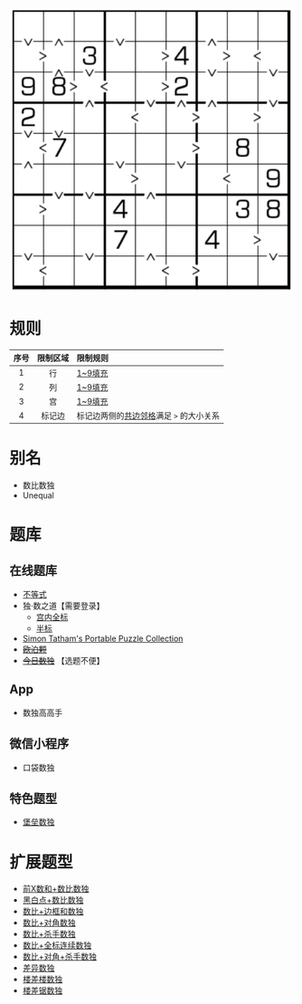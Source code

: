 ![](../../../images/sudoku/数比数独.png)

# 规则

| 序号  | 限制区域 | 限制规则                     |
|:---:|:----:|:-------------------------|
|  1  |  行   | [1~9填充]                  |
|  2  |  列   | [1~9填充]                  |
|  3  |  宫   | [1~9填充]                  |
|  4  | 标记边  | 标记边两侧的[共边邻格]满足 `>` 的大小关系 |

# 别名

- 数比数独
- Unequal

# 题库

## 在线题库

- [不等式](https://cn.puzzle-futoshiki.com/futoshiki-9x9-hard/)
- 独·数之道【需要登录】
    - [宫内全标](http://www.sudokufans.org.cn/lx/game.index.php?type=gt9)
    - [半标](http://www.sudokufans.org.cn/lx/game.index.php?type=gt2)
- [Simon Tatham's Portable Puzzle Collection](https://www.chiark.greenend.org.uk/~sgtatham/puzzles/js/unequal.html)
- ~~[欧泊颗]~~
- ~~[今日数独]~~ 【选题不便】

## App

- 数独高高手

## 微信小程序

- 口袋数独

## 特色题型

- [堡垒数独](堡垒数独.md)

# 扩展题型

- [前X数和+数比数独](../混合类/前X数和+数比数独.md)
- [黑白点+数比数独](../混合类/黑白点+数比数独.md)
- [数比+边框和数独](../混合类/数比+边框和数独.md)
- [数比+对角数独](../混合类/数比+对角数独.md)
- [数比+杀手数独](../混合类/数比+杀手数独.md)
- [数比+全标连续数独](../混合类/数比+全标连续数独.md)
- [数比+对角+杀手数独](../混合类/数比+对角+杀手数独.md)
- [差异数独](../混合类/差异数独.md)
- [楼差楼数独](../混合类/楼差楼数独.md)
- [楼差锯数独](../混合类/楼差锯数独.md)

[1~9填充]: ../../../rules.md#1~9填充

[共边邻格]: ../../../rules.md#共边邻格

[欧泊颗]: https://www.oubk.com/sudoku/GTSudoku-3x3-0.html?level=5

[今日数独]: https://cn.sudoku.today/g-greater-than-sudoku/
